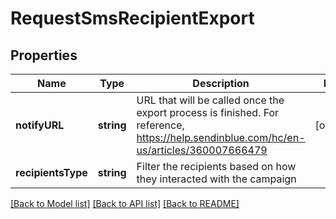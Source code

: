 # RequestSmsRecipientExport

## Properties
Name | Type | Description | Notes
------------ | ------------- | ------------- | -------------
**notifyURL** | **string** | URL that will be called once the export process is finished. For reference, https://help.sendinblue.com/hc/en-us/articles/360007666479 | [optional] 
**recipientsType** | **string** | Filter the recipients based on how they interacted with the campaign | 

[[Back to Model list]](../../README.md#documentation-for-models) [[Back to API list]](../../README.md#documentation-for-api-endpoints) [[Back to README]](../../README.md)



